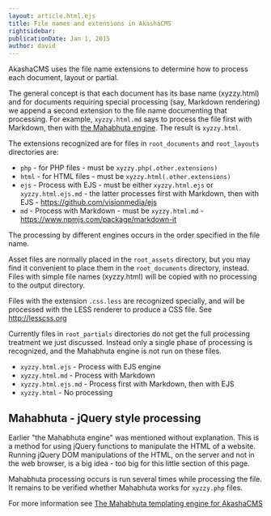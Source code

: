 ```yaml
---
layout: article.html.ejs
title: File names and extensions in AkashaCMS 
rightsidebar:
publicationDate: Jan 1, 2015
author: david
---
```

AkashaCMS uses the file name extensions to determine how to process each document, layout or partial.  

The general concept is that each document has its base name (xyzzy.html) and for documents requiring special processing (say, Markdown rendering) we append a second extension to the file name documenting that processing.  For example, `xyzzy.html.md` says to process the file first with Markdown, then with [the Mahabhuta engine](mahabhuta.html).  The result is `xyzzy.html`.

The extensions recognized are for files in `root_documents` and `root_layouts` directories are:

* `php` - for PHP files - must be `xyzzy.php(.other.extensions)`
* `html` - for HTML files - must be `xyzzy.html(.other.extensions)`
* `ejs` - Process with EJS - must be either `xyzzy.html.ejs` or `xyzzy.html.ejs.md` - the latter processes first with Markdown, then with EJS - https://github.com/visionmedia/ejs
* `md` - Process with Markdown - must be `xyzzy.html.md` - https://www.npmjs.com/package/markdown-it

The processing by different engines occurs in the order specified in the file name.

Asset files are normally placed in the `root_assets` directory, but you may find it convenient to place them in the `root_documents` directory, instead.  Files with simple file names (xyzzy.html) will be copied with no processing to the output directory.  

Files with the extension `.css.less` are recognized specially, and will be processed with the LESS renderer to produce a CSS file.  See http://lesscss.org

Currently files in `root_partials` directories do not get the full processing treatment we just discussed.  Instead only a single phase of processing is recognized, and the Mahabhuta engine is not run on these files.

* `xyzzy.html.ejs` - Process with EJS engine
* `xyzzy.html.md` - Process with Markdown
* `xyzzy.html.ejs.md` - Process first with Markdown, then with EJS
* `xyzzy.html` - No processing

## Mahabhuta - jQuery style processing

Earlier "the Mahabhuta engine" was mentioned without explanation.  This is a method for using jQuery functions to manipulate the HTML of a website.  Running jQuery DOM manipulations of the HTML, on the server and not in the web browser, is a big idea - too big for this little section of this page.

Mahabhuta processing occurs is run several times while processing the file.  It remains to be verified whether Mahabhuta works for `xyzzy.php` files.

For more information see [The Mahabhuta templating engine for AkashaCMS](mahabhuta.html)